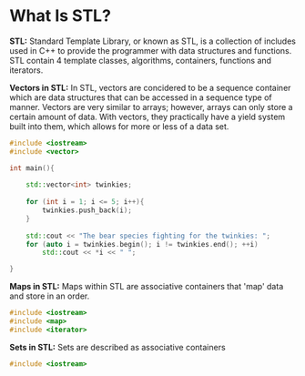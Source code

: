 # What Is STL?

**STL:**
Standard Template Library, or known as STL, is a collection of includes used in C++ to provide the programmer with data structures and functions. STL contain 4 template classes, algorithms, containers, functions and iterators. 

**Vectors in STL:**
In STL, vectors are concidered to be a sequence container which are data structures that can be accessed in a sequence type of manner. Vectors are very similar to arrays; however, arrays can only store a certain amount of data. With vectors, they practically have a yield system built into them, which allows for more or less of a data set.

```cpp
#include <iostream>
#include <vector>

int main(){
    
    std::vector<int> twinkies;
    
    for (int i = 1; i <= 5; i++){
        twinkies.push_back(i);
    }
    
    std::cout << "The bear species fighting for the twinkies: "; 
    for (auto i = twinkies.begin(); i != twinkies.end(); ++i) 
        std::cout << *i << " "; 

}

```

**Maps in STL:**
Maps within STL are associative containers that 'map' data and store in an order.
```cpp
#include <iostream>
#include <map>
#include <iterator>


```

**Sets in STL:**
Sets are described as associative containers
```cpp
#include <iostream>

```
